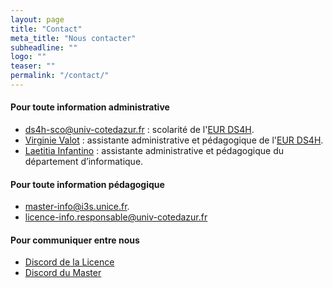 ```yaml
---
layout: page
title: "Contact"
meta_title: "Nous contacter"
subheadline: ""
logo: ""
teaser: ""
permalink: "/contact/"
---
```


#### Pour toute information administrative ####

- [ds4h-sco@univ-cotedazur.fr](mailto:ds4h-sco@univ-cotedazur.fr) : scolarité de l'[EUR DS4H](http://univ-cotedazur.fr/en/eur/ds4h/).
- [Virginie Valot](mailto:virginie.valot@univ-cotedazur.fr) : assistante administrative et pédagogique de l'[EUR DS4H](http://univ-cotedazur.fr/en/eur/ds4h/).
- [Laetitia Infantino](mailto:laetitia.infantino@univ-cotedazur.fr) : assistante administrative et pédagogique du département d’informatique.

#### Pour toute information pédagogique ####

- [master-info@i3s.unice.fr](mailto:master-info@i3s.unice.fr).
- [licence-info.responsable@univ-cotedazur.fr](mailto:licence-info.responsable@univ-cotedazur.fr)

#### Pour communiquer entre nous ####

 - [Discord de la Licence](https://discord.com/invite/mjtRTSb)
 - [Discord du Master](https://discord.com/invite/YJAcCW4)
